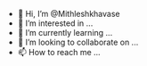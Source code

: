 - 👋 Hi, I’m @Mithleshkhavase
- 👀 I’m interested in ...
- 🌱 I’m currently learning ...
- 💞️ I’m looking to collaborate on ...
- 📫 How to reach me ...

<!---
Mithleshkhavase/Mithleshkhavase is a ✨ special ✨ repository because its `README.md` (this file) appears on your GitHub profile.
You can click the Preview link to take a look at your changes.
--->
